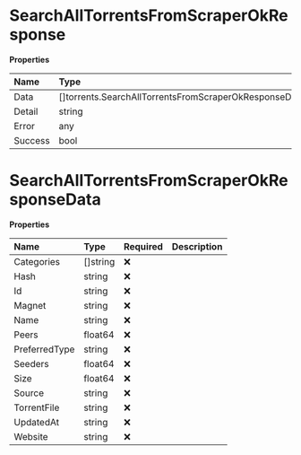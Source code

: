 # SearchAllTorrentsFromScraperOkResponse

**Properties**

| Name    | Type                                                  | Required | Description |
| :------ | :---------------------------------------------------- | :------- | :---------- |
| Data    | []torrents.SearchAllTorrentsFromScraperOkResponseData | ❌       |             |
| Detail  | string                                                | ❌       |             |
| Error   | any                                                   | ❌       |             |
| Success | bool                                                  | ❌       |             |

# SearchAllTorrentsFromScraperOkResponseData

**Properties**

| Name          | Type     | Required | Description |
| :------------ | :------- | :------- | :---------- |
| Categories    | []string | ❌       |             |
| Hash          | string   | ❌       |             |
| Id            | string   | ❌       |             |
| Magnet        | string   | ❌       |             |
| Name          | string   | ❌       |             |
| Peers         | float64  | ❌       |             |
| PreferredType | string   | ❌       |             |
| Seeders       | float64  | ❌       |             |
| Size          | float64  | ❌       |             |
| Source        | string   | ❌       |             |
| TorrentFile   | string   | ❌       |             |
| UpdatedAt     | string   | ❌       |             |
| Website       | string   | ❌       |             |
